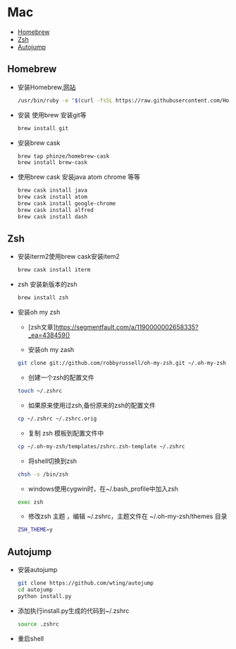 # Mac

- [Homebrew](#homebrew)
- [Zsh](#zsh)
- [Autojump](#autojump)

## Homebrew

- 安装Homebrew,[网站](http://brew.sh/)

  ```bash
  /usr/bin/ruby -e "$(curl -fsSL https://raw.githubusercontent.com/Homebrew/install/master/install)"
  ```

- 安装 使用brew 安装git等

  ```bash
  brew install git
  ```

- 安装brew cask

  ```bash
  brew tap phinze/homebrew-cask
  brew install brew-cask
  ```

- 使用brew cask 安装java atom chrome 等等

  ```bash
  brew cask install java
  brew cask install atom
  brew cask install google-chrome
  brew cask install alfred
  brew cask install dash
  ```

## Zsh

- 安装iterm2使用brew cask安装item2

  ```bash
  brew cask install iterm
  ```

- zsh 安装新版本的zsh

  ```bash
  brew install zsh
  ```

- 安装oh my zsh

    - [zsh文章]https://segmentfault.com/a/1190000002658335?_ea=438459() 

    - 安装oh my zash

    ```bash
    git clone git://github.com/robbyrussell/oh-my-zsh.git ~/.oh-my-zsh
    ```

    - 创建一个zsh的配置文件

    ```bash
    touch ~/.zshrc
    ```

    - 如果原来使用过zsh,备份原来的zsh的配置文件

    ```bash
    cp ~/.zshrc ~/.zshrc.orig
    ```

    - 复制 zsh 模板到配置文件中

    ```bash
    cp ~/.oh-my-zsh/templates/zshrc.zsh-template ~/.zshrc
    ```

    - 将shell切换到zsh

    ```bash
    chsh -s /bin/zsh
    ```

    - windows使用cygwin时，在~/.bash_profile中加入zsh

    ```bash
    exec zsh
    ```

    - 修改zsh 主题 ，编辑 ~/.zshrc，主题文件在 ~/.oh-my-zsh/themes 目录

    ```bash
    ZSH_THEME=y
    ```

## Autojump

- 安装autojump

  ```bash
  git clone https://github.com/wting/autojump
  cd autojump
  python install.py
  ```

- 添加执行install.py生成的代码到~/.zshrc

  ```bash
  source .zshrc
  ```

- 重启shell
